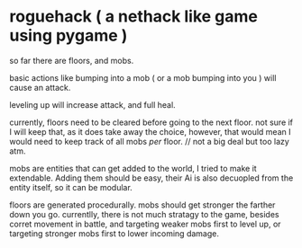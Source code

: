 # roguehack ( a nethack like game using pygame )

so far there are floors, and mobs.

basic actions like bumping into a mob ( or a mob bumping into you ) will cause an attack.

leveling up will increase attack, and full heal.

currently, floors need to be cleared before going to the next floor. 
not sure if I will keep that, as it does take away the choice, however, that would mean
I would need to keep track of all mobs *per* floor. // not a big deal but too lazy atm.

mobs are entities that can get added to the world, I tried to make it extendable. 
Adding them should be easy, their Ai is also decuopled from the entity itself, so it can be modular. 

floors are generated procedurally. 
mobs should get stronger the farther down you go. currentlly, there is not much stratagy to the game, besides
corret movement in battle, and targeting weaker mobs first to level up, or targeting stronger mobs first to lower incoming damage.
